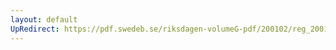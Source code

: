 ```yaml
---
layout: default
UpRedirect: https://pdf.swedeb.se/riksdagen-volumeG-pdf/200102/reg_200102/reg_200102_0300.pdf
---
```

